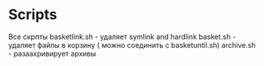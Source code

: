 # Scripts
Все скрпты
basketlink.sh - удаляет symlink and hardlink
basket.sh - удаляет файлы в корзину ( можно соединить с basketuntil.sh)
archive.sh - разаахривирует архивы
